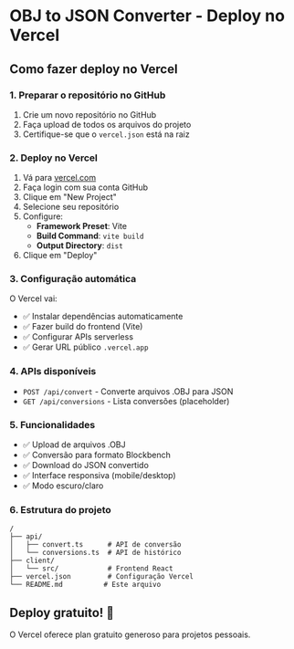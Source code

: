 # OBJ to JSON Converter - Deploy no Vercel

## Como fazer deploy no Vercel

### 1. Preparar o repositório no GitHub
1. Crie um novo repositório no GitHub
2. Faça upload de todos os arquivos do projeto
3. Certifique-se que o `vercel.json` está na raiz

### 2. Deploy no Vercel
1. Vá para [vercel.com](https://vercel.com)
2. Faça login com sua conta GitHub
3. Clique em "New Project"
4. Selecione seu repositório
5. Configure:
   - **Framework Preset**: Vite
   - **Build Command**: `vite build`
   - **Output Directory**: `dist`
6. Clique em "Deploy"

### 3. Configuração automática
O Vercel vai:
- ✅ Instalar dependências automaticamente
- ✅ Fazer build do frontend (Vite)
- ✅ Configurar APIs serverless
- ✅ Gerar URL público `.vercel.app`

### 4. APIs disponíveis
- `POST /api/convert` - Converte arquivos .OBJ para JSON
- `GET /api/conversions` - Lista conversões (placeholder)

### 5. Funcionalidades
- ✅ Upload de arquivos .OBJ
- ✅ Conversão para formato Blockbench
- ✅ Download do JSON convertido
- ✅ Interface responsiva (mobile/desktop)
- ✅ Modo escuro/claro

### 6. Estrutura do projeto
```
/
├── api/
│   ├── convert.ts      # API de conversão
│   └── conversions.ts  # API de histórico
├── client/
│   └── src/            # Frontend React
├── vercel.json         # Configuração Vercel
└── README.md          # Este arquivo
```

## Deploy gratuito! 🎉
O Vercel oferece plan gratuito generoso para projetos pessoais.